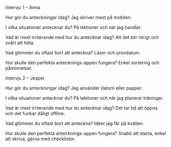 Intervju 1 – Anna

Hur gör du anteckningar idag?
Jag skriver mest på mobilen.

I vilka situationer antecknar du?
På lektioner och när jag handlar.

Vad är mest irriterande med hur du antecknar idag?
Att det blir rörigt och svårt att hitta.

Vad glömmer du oftast bort att anteckna?
Läxor och provdatum.

Hur skulle den perfekta antecknings-appen fungera?
Enkel sortering och påminnelser.

Intervju 2 – Jesper

Hur gör du anteckningar idag?
Jag använder datorn eller papper.

I vilka situationer antecknar du?
På lektioner och när jag planerar träningar.

Vad är mest irriterande med hur du antecknar idag?
Det tar tid att öppna och det funkar dåligt offline.

Vad glömmer du oftast bort att anteckna?
Idéer jag får på kvällen.

Hur skulle den perfekta antecknings-appen fungera?
Snabb att starta, enkel att skriva, gärna med checklistor.